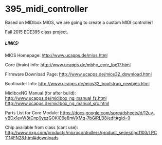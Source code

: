 # 395_midi_controller
Based on MIDIbox MIOS, we are going to create a custom MIDI controller!

Fall 2015 ECE395 class project.  

##### LINKS: 
MIOS Homepage: http://www.ucapps.de/mios.html

Core (brain) Info: http://www.ucapps.de/mbhp_core_lpc17.html

Firmware Download Page: http://www.ucapps.de/mios32_download.html

Bootloader Info: http://www.ucapps.de/mios32_bootstrap_newbies.html

MidiboxNG Manual (for after build):  
http://www.ucapps.de/midibox_ng_manual_fs.html
http://www.ucapps.de/midibox_ng_manual_src.html

Parts List for Core Module:
https://docs.google.com/spreadsheets/d/12uv-vBDx1evW8tCnp0yezGOKI06e8mVXMq-7bGiRLB8/edit#gid=0

Chip available from class (cant use): http://www.nxp.com/products/microcontrollers/product_series/lpc1100/LPC1114FN28.html#downloads
